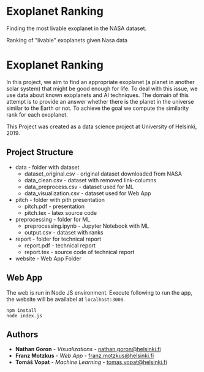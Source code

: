 # Exoplanet Ranking
Finding the most livable exoplanet in the NASA dataset.

Ranking of "livable" exoplanets given Nasa data


# Exoplanet Ranking

In this project, we aim to find an appropriate exoplanet (a planet in another solar system) that might be good enough for life. To deal with this issue, we use data about known exoplanets and AI techniques. The domain of this attempt is to provide an answer whether there is the planet in the universe similar to the Earth or not. To achieve the goal we compute the similarity rank for each exoplanet.

This Project was created as a data science project at University of Helsinki, 2019.

## Project Structure

* data - folder with dataset
  * dataset_original.csv - original dataset downloaded from NASA
  * data_clean.csv - dataset with removed link-columns
  * data_preprocess.csv - dataset used for ML
  * data_visualization.csv - dataset used for Web App
* pitch - folder with pith presentation
  * pitch.pdf - presentation
  * pitch.tex - latex source code
* preprocessing - folder for ML
  * preprocessing.ipynb - Jupyter Notebook with ML
  * output.csv - dataset with ranks
* report - folder for technical report
  * report.pdf - technical report
  * report.tex - source code of technical report
* website - Web App Folder

## Web App

The web is run in Node JS environment. Execute following to run the app, the website will be availabel at `localhost:3000`.
```
npm install
node index.js
```

## Authors

* **Nathan Goron** - *Visualizations* - <nathan.goron@helsinki.fi>
* **Franz Motzkus** - *Web App* - <franz.motzkus@helsinki.fi>
* **Tomáš Vopat** - *Machine Learning* - <tomas.vopat@helsinki.fi>
